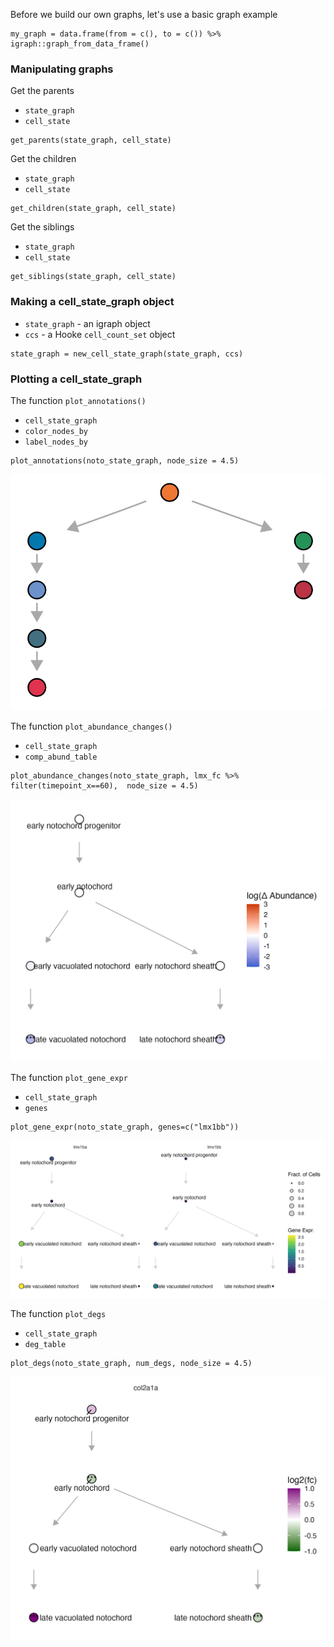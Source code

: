 

Before we build our own graphs, let's use a basic graph example 

```
my_graph = data.frame(from = c(), to = c()) %>% igraph::graph_from_data_frame() 
```

### Manipulating graphs

Get the parents
* `state_graph`
* `cell_state`
```
get_parents(state_graph, cell_state)
```

Get the children
* `state_graph`
* `cell_state` 
```
get_children(state_graph, cell_state)
```

Get the siblings
* `state_graph`
* `cell_state`
```
get_siblings(state_graph, cell_state)
```


### Making a cell_state_graph object

* `state_graph` - an igraph object
* `ccs` - a Hooke `cell_count_set` object

```
state_graph = new_cell_state_graph(state_graph, ccs)
```

### Plotting a cell_state_graph

The function `plot_annotations()`
* `cell_state_graph`
* `color_nodes_by`
* `label_nodes_by`
```
plot_annotations(noto_state_graph, node_size = 4.5)
```
![](assets/noto_graph.png)

The function `plot_abundance_changes()`
* `cell_state_graph`
* `comp_abund_table`

```
plot_abundance_changes(noto_state_graph, lmx_fc %>% filter(timepoint_x==60),  node_size = 4.5)
```
![](assets/notochord_abundance_lmx1bb.png)

The function `plot_gene_expr`
* `cell_state_graph`
* `genes`

```
plot_gene_expr(noto_state_graph, genes=c("lmx1bb"))
```
![](assets/noto_expr_lmx1bb.png)


The function `plot_degs`
* `cell_state_graph`
* `deg_table`

```
plot_degs(noto_state_graph, num_degs, node_size = 4.5)
```
![](assets/notochord_degs_lmx1bb.png)
